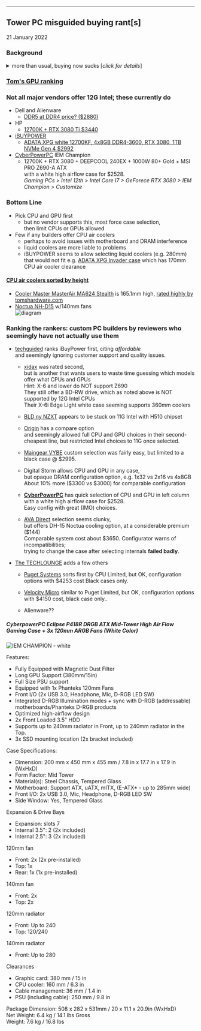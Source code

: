 
---
Tower PC misguided buying rant[s]
---
21 January 2022
### Background

<details>
<summary>more than usual, buying now sucks [<i>click for details</i>]</summary>
<br>
Some years, it may not matter whether a new PC has the latest processor.<br>
2022 is <b>NOT</b> one of those years.<br><ul compact>
<li> Apple has bailed on Intel processors
<li> 12th gen Intel processors are usefully more powerful/price than 10th, 11th or AMD<ul compact>
  <li> but no longer support <a href="https://www.bleepingcomputer.com/news/security/new-intel-chips-wont-play-blu-ray-disks-due-to-sgx-deprecation">Blu-ray disk playback</a></ul>
<li> Component price scalping puts DIY at a cost disadvantage
<li> Even arguably reputable PC reviewers recommend PCs built with proprietary components<ul compact>
  <li> techradar.com's top 2022 pick is obsolete
  <li> similarly for tomshardware.com</ul>
<li> "Desktop" is meaningless for PCs<ul compact>
  <li> many are all-in-ones, AKA laptops with delusions of grandeur</ul>
<li> "Gaming PC" includes laptops; "Gaming desktop" excludes some potentially superior alternatives<ul compact>
  <li> e.g. <a href="https://www.dell.com/en-us/work/shop/pdr/xps-8950-desktop/cto8950w11padl4?selectionState=eyJPQyI6ImN0bzg5NTB3MTFwYWRsNCIsIk1vZHMiOlt7IklkIjo2LCJPcHRzIjpbeyJJZCI6IkdORzE5N0QifV19LHsiSWQiOjgsIk9wdHMiOlt7IklkIjoiRzlBWUVWUCJ9XX0seyJJZCI6MTE2LCJPcHRzIjpbeyJJZCI6IkdGVkdMMlcifV19XSwiVGkiOiIiLCJEaSI6IiJ9&cartItemId=">Dell XPS 5950</a>,
     but optional liquid CPU cooler is lame..
</ul>
<li> Z690: DDR4 is quickly becoming obsolete;  DDR5 is being scalped.
<li> Gamers Nexus may be relatively credible and current, but information density is low</ul>
</details>

### [Tom's GPU ranking](https://www.tomshardware.com/reviews/gpu-hierarchy,4388.html)  

### Not all major vendors offer 12G Intel; these currently do  
* Dell and Alienware  
  - [DDR5 at DDR4 price? ($2880)](https://www.dell.com/en-us/work/shop/pdr/xps-8950-desktop/cto8950w11padl4?selectionState=eyJPQyI6ImN0bzg5NTB3MTFwYWRsNCIsIk1vZHMiOlt7IklkIjo2LCJPcHRzIjpbeyJJZCI6IkdORzE5N0QifV19LHsiSWQiOjgsIk9wdHMiOlt7IklkIjoiRzlBWUVWUCJ9XX0seyJJZCI6MTE2LCJPcHRzIjpbeyJJZCI6IkdGVkdMMlcifV19XSwiVGkiOiIiLCJEaSI6IiJ9&cartItemId=)
* HP  
  - [12700K + RTX 3080 Ti $3440](https://www.hp.com/us-en/shop/ConfigureView?langId=-1&storeId=10151&catEntryId=3074457345620106819&configId=3K1G5AV_100021&a=1&jumpid=cs_con_nc_ns&utm_medium=cs&utm_source=ga&utm_campaign=HP-Store_US_All_PS_All_Hgm_OPEX_Google_ALL_Smart-PLA_PCs&utm_content=sp&adid=535232761907&addisttype=u&3K1G5AV_100021&cq_src=google_ads&cq_cmp=13987943907&cq_con=130783845331&cq_term=&cq_med=&cq_plac=&cq_net=u&cq_pos=&cq_plt=gp&gclid=CjwKCAiA0KmPBhBqEiwAJqKK4z4-K844nSTvpGWhsBUf7fb8qRZ0R9NZobebRv0jbKzvuthAXh8xGxoCf-wQAvD_BwE&gclsrc=aw.ds)
* [iBUYPOWER](https://www.tomshardware.com/reviews/ibuypower-intel-12700k-nvidia-rtx-3070)  
  - [ADATA XPG white 12700KF, 4x8GB DDR4-3600, RTX 3080, 1TB NVMe Gen 4 $2992](https://www.ibuypower.com/Store/Intel-12th-Gen-Z690-i7-DDR4-Gaming)
* [CyberPowerPC](https://www.cyberpowerpc.com/system/IEM-Champion) IEM Champion  
  - 12700K + RTX 3080 + DEEPCOOL 240EX + 1000W 80+ Gold + MSI PRO Z690-A ATX  
    with a white high airflow case for $2528.   
    *Gaming PCs > Intel 12th > Intel Core I7 > GeForece RTX 3080 > IEM Champion > Customize*  


### Bottom Line  
* Pick CPU and GPU first
  - but no vendor supports this, most force case selection,  
    then limit CPUs or GPUs allowed
* Few if any builders offer CPU air coolers
  - perhaps to avoid issues with motherboard and DRAM interference
  - liquid coolers are more liable to problems
  - iBUYPOWER seems to allow selecting liquid coolers (e.g. 280mm)  
    that would not fit e.g. [ADATA XPG Invader case](https://www.adata.com/us/xpg/638)
    which has 170mm CPU air cooler clearance

#### [CPU air coolers sorted by height](https://www.xtremegaminerd.com/cpu-coolers-by-height)
  - [Cooler Master MasterAir MA624 Stealth](https://www.coolermaster.com/catalog/coolers/cpu-air-coolers/masterair-ma624-stealth) is 165.1mm high, [rated highly by tomshardware.com](https://www.tomshardware.com/reviews/best-cpu-coolers,4181.html)  
  - [Noctua NH-D15](https://www.amazon.com/dp/B00L7UZMAK) w/140mm fans  
    ![diagram](https://m.media-amazon.com/images/S/aplus-media-library-service-media/25d8ba96-dc2f-476c-9361-ef4ddbc37daa.__CR0,0,300,300_PT0_SX300_V1___.jpg)  

### Ranking the rankers: custom PC builders by reviewers who seemingly have not actually use them
- [techguided](https://techguided.com/best-custom-pc-builders) ranks iBuyPower first, citing *affordable*  
  and seemingly ignoring customer support and quality issues.

  - [xidax](https://www.xidax.com/desktops) was rated second,  
    but is another that wants users to waste time guessing which models offer what CPUs and GPUs  
    Hint: X-6 and lower do NOT support Z690  
    They still offer a BD-RW drive, which as noted above is NOT supported by 12G Intel CPUs  
    Their X-6i Edge Light white case seeming supports 360mm coolers  

  - [BLD ny NZXT](https://nzxt.com/build/fa1e4fe3-75cc-40c3-843b-55efc741b3fd) appears to be stuck on 11G Intel with H510 chipset  

  - [Origin](https://www.originpc.com/gaming/desktops) has a compare option  
    and seemingly allowed full CPU and GPU choices in their second-cheapest line,
    but restricted Intel choices to 11G once selected.

  - [Maingear VYBE](https://maingear.com/product/maingear-vybe-custom-q4-2021/) custom selection was fairly easy,
    but limited to a black case @ $2995.  

  - Digital Storm allows CPU and GPU in any case,  
    but opaque DRAM configuration option, e.g. 1x32 vs 2x16 vs 4x8GB  
    About 10% more ($3300 vs $3000) for comparable configuration

  - [**CyberPowerPC**](https://www.cyberpowerpc.com/system/IEM-Champion) has quick selection of CPU and GPU in left column
    with a white high airflow case for $2528.  
    Easy config with great (IMO) choices.

  - [AVA Direct](https://www.avadirect.com/12th-Gen-Intel-Core-processors-Z690-Chipset-Custom-Gaming-PC/Configure/14666090) selection seems clunky,  
    but offers DH-15 Noctua cooling option, at a considerable premium ($144)  
    Comparable system cost about $3650.
    Configurator warns of incompatibilities;  
    trying to change the case after selecting internals **failed badly**.

- [The TECHLOUNGE](https://www.thetechlounge.com/best-custom-pc-builders) adds a few others
  - [Puget Systems](https://www.pugetsystems.com/nav/core) sorts first by CPU
    Limited, but OK, configuration options with $4253 cost
    Black cases only.  

  - [Velocity Micro](https://www.velocitymicro.com/wizard.php?iid=2) similar to Puget
    Limited, but OK, configuration options with $4150 cost, black case only..

  - Alienware?? 

##### CyberpowerPC Eclipse P418R DRGB ATX Mid-Tower High Air Flow Gaming Case + 3x 120mm ARGB Fans (White Color)  

![IEM CHAMPION - white](https://www.cyberpowerpc.com/images/cs/p418R/cs-450-159_400.png)  

Features:  
- Fully Equipped with Magnetic Dust Filter  
- Long GPU Support (380mm/15in)  
- Full Size PSU support  
- Equipped with 1x Phanteks 120mm Fans  
- Front I/O (2x USB 3.0, Headphone, Mic, D-RGB LED SW)  
- Integrated D-RGB Illumination modes + sync with D-RGB (addressable) motherboards/Phanteks D-RGB products  
- Optimized high-airflow design  
- 2x Front Loaded 3.5" HDD  
- Supports up to 240mm radiator in Front, up to 240mm radiator in the Top.  
- 3x SSD mounting location (2x bracket included)  

Case Specifications:  
- Dimension: 200 mm x 450 mm x 455 mm / 7.8 in x 17.7 in x 17.9 in (WxHxD)
- Form Factor: Mid Tower
- Material(s): Steel Chassis, Tempered Glass
- Motherboard: Support ATX, uATX, mITX, (E-ATX* - up to 285mm wide)
- Front I/O: 2x USB 3.0, Mic, Headphone, D-RGB LED SW
- Side Window: Yes, Tempered Glass  

Expansion & Drive Bays  
- Expansion: slots 7  
- Internal 3.5": 2 (2x included)  
- Internal 2.5": 3 (2x included)  

120mm fan  
- Front: 2x (2x pre-installed)  
- Top: 1x  
- Rear: 1x (1x pre-installed)  

140mm fan  
- Front: 2x  
- Top: 2x  

120mm radiator  
- Front: Up to 240  
- Top: 120/240  

140mm radiator  
- Front: Up to 280  

Clearances  
- Graphic card: 380 mm / 15 in
- CPU cooler: 160 mm / 6.3 in
- Cable management: 36 mm / 1.4 in
- PSU (including cable): 250 mm / 9.8 in

Package Dimension: 508 x 282 x 531mm / 20 x 11.1 x 20.9in (WxHxD)  
Net Weight: 6.4 kg / 14.1 lbs Gross  
Weight: 7.6 kg / 16.8 lbs  
